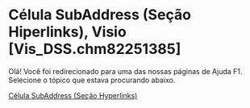 
# Célula SubAddress (Seção Hiperlinks), Visio [Vis_DSS.chm82251385]

Olá! Você foi redirecionado para uma das nossas páginas de Ajuda F1. Selecione o tópico que estava procurando abaixo.

[Célula SubAddress (Seção Hyperlinks)](http://msdn.microsoft.com/library/949448fd-0f85-b56a-945e-1da0e48609e8%28Office.15%29.aspx)
